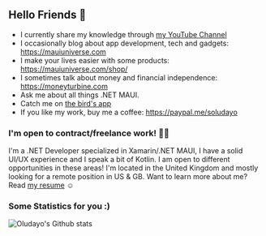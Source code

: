 ## Hello Friends 👋

- I currently share my knowledge through [my YouTube Channel](https://www.youtube.com/@oludayoalli)
- I occasionally blog about app development, tech and gadgets: https://mauiuniverse.com
- I make your lives easier with some products: https://mauiuniverse.com/shop/
- I sometimes talk about money and financial independence: https://moneyturbine.com
- Ask me about all things .NET MAUI.
- Catch me on [the bird's app](https://twitter.com/oludayoalli)
- If you like my work, buy me a coffee: https://paypal.me/soludayo

### I'm open to contract/freelance work! 🧑‍💻
I'm a .NET Developer specialized in Xamarin/.NET MAUI, I have a solid UI/UX experience and I speak a bit of Kotlin. 
I am open to different opportunities in these areas! 
I'm located in the United Kingdom and mostly looking for a remote position in US & GB.
Want to learn more about me? Read [my resume](https://github.com/devcrux/devcrux/blob/master/Oludayo%20Alli%20Resume.pdf) ☺️

### Some Statistics for you :)
![Oludayo's Github stats](https://github-readme-stats.vercel.app/api?username=devcrux&show_icons=true)
